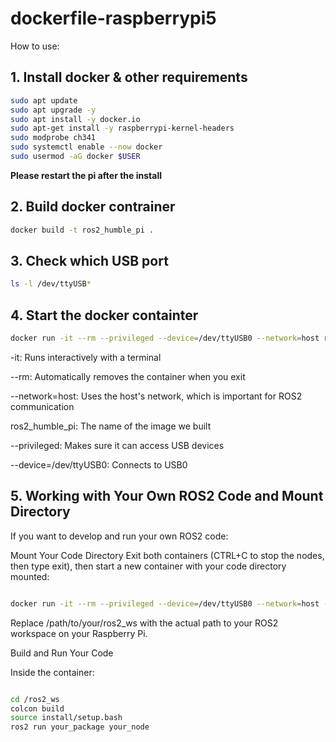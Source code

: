 # dockerfile-raspberrypi5

How to use:

## 1. Install docker & other requirements
```bash
sudo apt update
sudo apt upgrade -y
sudo apt install -y docker.io
sudo apt-get install -y raspberrypi-kernel-headers
sudo modprobe ch341
sudo systemctl enable --now docker
sudo usermod -aG docker $USER
   ```
**Please restart the pi after the install**

## 2. Build docker contrainer
```bash
docker build -t ros2_humble_pi .
   ```
## 3. Check which USB port
```bash
ls -l /dev/ttyUSB*
   ```

## 4. Start the docker containter
```bash
docker run -it --rm --privileged --device=/dev/ttyUSB0 --network=host ros2_humble_pi
   ```

-it: Runs interactively with a terminal

--rm: Automatically removes the container when you exit

--network=host: Uses the host's network, which is important for ROS2 communication

ros2_humble_pi: The name of the image we built

--privileged: Makes sure it can access USB devices

--device=/dev/ttyUSB0: Connects to USB0

## 5. Working with Your Own ROS2 Code and Mount Directory
If you want to develop and run your own ROS2 code:

Mount Your Code Directory
Exit both containers (CTRL+C to stop the nodes, then type exit), then start a new container with your code directory mounted:

```bash

docker run -it --rm --privileged --device=/dev/ttyUSB0 --network=host -v /path/to/your/ros2_ws:/ros2_ws ros2_humble_pi
```
Replace /path/to/your/ros2_ws with the actual path to your ROS2 workspace on your Raspberry Pi.

Build and Run Your Code

Inside the container:

```bash

cd /ros2_ws
colcon build
source install/setup.bash
ros2 run your_package your_node
```
